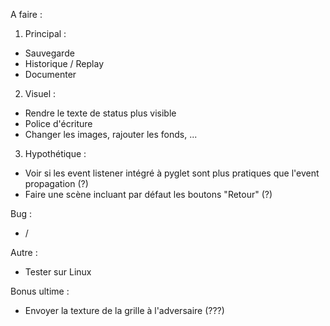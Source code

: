 A faire :


1. Principal :
- Sauvegarde
- Historique / Replay
- Documenter  


2. Visuel :
- Rendre le texte de status plus visible
- Police d'écriture
- Changer les images, rajouter les fonds, ...


3. Hypothétique :
- Voir si les event listener intégré à pyglet sont plus pratiques que l'event propagation (?)
- Faire une scène incluant par défaut les boutons "Retour" (?)


Bug : 
- /


Autre :
- Tester sur Linux


Bonus ultime : 
- Envoyer la texture de la grille à l'adversaire (???)